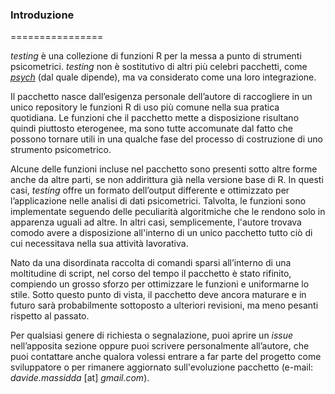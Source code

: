 ### Introduzione
================

_testing_ è una collezione di funzioni R per la messa a punto di strumenti psicometrici. _testing_ non è sostitutivo di altri più celebri pacchetti, come [_psych_](https://cran.r-project.org/web/packages/psych/index.html) (dal quale dipende), ma va considerato come una loro integrazione.

Il pacchetto nasce dall’esigenza personale dell’autore di raccogliere in un unico repository le funzioni R di uso più comune nella sua pratica quotidiana. Le funzioni che il pacchetto mette a disposizione risultano quindi piuttosto eterogenee, ma sono tutte accomunate dal fatto che possono tornare utili in una qualche fase del processo di costruzione di uno strumento psicometrico.

Alcune delle funzioni incluse nel pacchetto sono presenti sotto altre forme anche da altre parti, se non addirittura già nella versione base di R. In questi casi, _testing_ offre un formato dell’output differente e ottimizzato per l’applicazione nelle analisi di dati psicometrici. Talvolta, le funzioni sono implementate seguendo delle peculiarità algoritmiche che le rendono solo in apparenza uguali ad altre. In altri casi, semplicemente, l'autore trovava comodo avere a disposizione all'interno di un unico pacchetto tutto ciò di cui necessitava nella sua attività lavorativa.

Nato da una disordinata raccolta di comandi sparsi all’interno di una moltitudine di script, nel corso del tempo il pacchetto è stato rifinito, compiendo un grosso sforzo per ottimizzare le funzioni e uniformarne lo stile. Sotto questo punto di vista, il pacchetto deve ancora maturare e in futuro sarà probabilmente sottoposto a ulteriori revisioni, ma meno pesanti rispetto al passato.

Per qualsiasi genere di richiesta o segnalazione, puoi aprire un _issue_ nell’apposita sezione oppure puoi scrivere personalmente all’autore, che puoi contattare anche qualora volessi entrare a far parte del progetto come sviluppatore o per rimanere aggiornato sull'evoluzione pacchetto (e-mail: _davide.massidda_ [at] _gmail.com_).